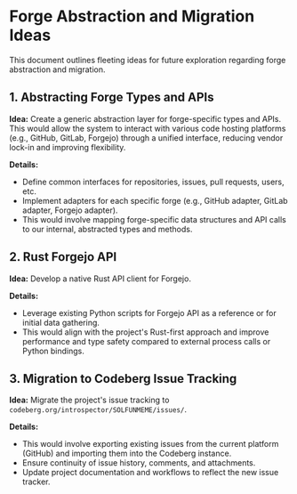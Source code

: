 # Forge Abstraction and Migration Ideas

This document outlines fleeting ideas for future exploration regarding forge abstraction and migration.

## 1. Abstracting Forge Types and APIs

**Idea:** Create a generic abstraction layer for forge-specific types and APIs. This would allow the system to interact with various code hosting platforms (e.g., GitHub, GitLab, Forgejo) through a unified interface, reducing vendor lock-in and improving flexibility.

**Details:**
- Define common interfaces for repositories, issues, pull requests, users, etc.
- Implement adapters for each specific forge (e.g., GitHub adapter, GitLab adapter, Forgejo adapter).
- This would involve mapping forge-specific data structures and API calls to our internal, abstracted types and methods.

## 2. Rust Forgejo API

**Idea:** Develop a native Rust API client for Forgejo.

**Details:**
- Leverage existing Python scripts for Forgejo API as a reference or for initial data gathering.
- This would align with the project's Rust-first approach and improve performance and type safety compared to external process calls or Python bindings.

## 3. Migration to Codeberg Issue Tracking

**Idea:** Migrate the project's issue tracking to `codeberg.org/introspector/SOLFUNMEME/issues/`.

**Details:**
- This would involve exporting existing issues from the current platform (GitHub) and importing them into the Codeberg instance.
- Ensure continuity of issue history, comments, and attachments.
- Update project documentation and workflows to reflect the new issue tracker.

